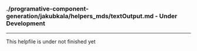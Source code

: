 ### ./programative-component-generation/jakubkala/helpers_mds/textOutput.md - Under Development

***

This helpfile is under not finished yet

